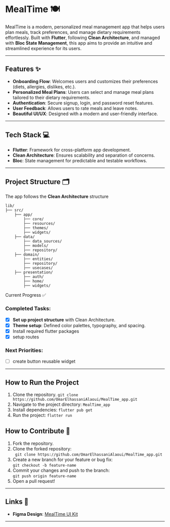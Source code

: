 # MealTime 🍽️

MealTime is a modern, personalized meal management app that helps users plan meals, track preferences, and manage dietary requirements effortlessly. Built with **Flutter**, following **Clean Architecture**, and managed with **Bloc State Management**, this app aims to provide an intuitive and streamlined experience for its users.

---

## Features ✨

- **Onboarding Flow**: Welcomes users and customizes their preferences (diets, allergies, dislikes, etc.).
- **Personalized Meal Plans**: Users can select and manage meal plans tailored to their dietary requirements.
- **Authentication**: Secure signup, login, and password reset features.
- **User Feedback**: Allows users to rate meals and leave notes.
- **Beautiful UI/UX**: Designed with a modern and user-friendly interface.

---

## Tech Stack 💻

- **Flutter**: Framework for cross-platform app development.
- **Clean Architecture**: Ensures scalability and separation of concerns.
- **Bloc**: State management for predictable and testable workflows.

---

## Project Structure 🗂️

The app follows the **Clean Architecture** structure

```
lib/
├── src/
    ├── app/
        ├── core/
        ├── resources/
        ├── themes/
        ├── widgets/
    ├── data/
        ├── data_sources/
        ├── models/
        ├── repository/
    ├── domain/
        ├── entities/
        ├── repository/
        ├── usecases/
    ├── presentation/
        ├── auth/
        ├── home/
        ├── widgets/
```
Current Progress ✅
### Completed Tasks:
- [x] **Set up project structure** with Clean Architecture.
- [x] **Theme setup**: Defined color palettes, typography, and spacing.
- [x] Install required flutter packages
- [x] setup routes
### Next Priorities:
- [ ] create button reusable widget
---

## How to Run the Project

1. Clone the repository.
    `git clone https://github.com/OmarElhassaniAlaoui/MealTime_app.git`
2. Navigate to the project directory:
    `MealTime_app`
3. Install dependencies:
    `flutter pub get`
4. Run the project:
    `flutter run`

## How to Contribute 🤝

1. Fork the repository.
2. Clone the forked repository:  
   ` git clone https://github.com/OmarElhassaniAlaoui/MealTime_app.git`
3. Create a new branch for your feature or bug fix:  
   `git checkout -b feature-name`
4. Commit your changes and push to the branch:  
   `git push origin feature-name`
5. Open a pull request!

---

## Links 🔗
- **Figma Design**: [MealTime UI Kit](https://www.figma.com/design/hLXr2XOOpOqowjEAFc3Y8L/Recipe-App-UI-Kit-(Community)?node-id=0-1&node-type=canvas&t=ypb1ceWp2i2mAnyG-0)

---
